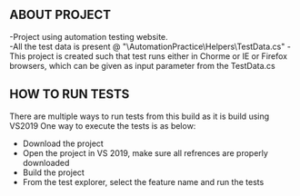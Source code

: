 ## ABOUT PROJECT
-Project using automation testing website.  
-All the test data is present @ "\AutomationPractice\Helpers\TestData.cs"
-This project is created such that test runs either in Chorme or IE or Firefox browsers, which can be given as input parameter from the TestData.cs

 ## HOW TO RUN TESTS
There are multiple ways to run tests from this build as it is build using VS2019
One way to execute the tests is as below:
- Download the project
- Open the project in VS 2019, make sure all refrences are properly downloaded
- Build the project
- From the test explorer, select the feature name and run the tests
